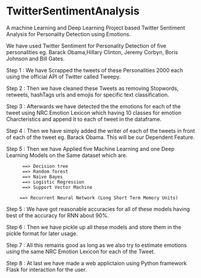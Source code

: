 # TwitterSentimentAnalysis
 A machine Learning and Deep Learning Project based Twitter Sentiment Analysis for Personality Detection using Emotions.
 
 We have used Twitter Sentiment for Personality Detection of five personalities eg. Barack Obama,Hillary Clinton, Jeremy Corbyn, Boris Johnson and Bill Gates.
 
 Step 1 : We have Scrapped the tweets of these Personalities 2000 each using the official API of Twitter called Tweepy.
 
 
 Step 2 : Then we have cleaned these Tweets as removing Stopwords, retweets, hashTags urls and emojis for specific text classification.
 
 Step 3 : Afterwards we have detected the the emotions for each of the tweet using NRC Emotion Lexicon which having 10 classes for emotion Charcteristics and append it to each of            tweet in the dataframe. 
 
 Step 4 : Then we have simply added the writer of each of the tweets in front of each of the tweet eg. Barack Obama. This will be our Dependent Feature.
 
 Step 5 : Then we have Applied five Machine Learning and one Deep Learning Models on the Same dataset which are.
          
          ==> Decision tree
          ==> Random forest
          ==> Naive Bayes
          ==> Logistic Regression
          ==> Support Vector Machine
         
         ==> Recurrent Neural Network (Long Short Term Memory Units)
         
 Step 5 : We have got reasonable accuracies for all of these models having best of the accuracy for RNN about 90%.
 
 Step 6 : Then we have pickle up all these models and store them in the pickle format for later usage.
 
 Step 7 : All this remains good as long as we also try to estimate emotions using the same NRC Emotion Lexicon  for each of the Tweet.
 
 Step 8 : At last we have made a web applictaion using Python framework Flask for interaction for the user.
 
 
